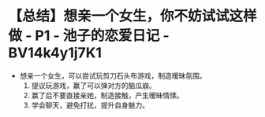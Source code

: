 # 【总结】想亲一个女生，你不妨试试这样做 - P1 - 池子的恋爱日记 - BV14k4y1j7K1

-   想亲一个女生，可以尝试玩剪刀石头布游戏，制造暧昧氛围。
    1.  提议玩游戏，赢了可以弹对方的脑瓜崩。
    2.  赢了后不要直接亲她，制造接触，产生暧昧情愫。
    3.  学会聊天，避免打扰，提升自身魅力。